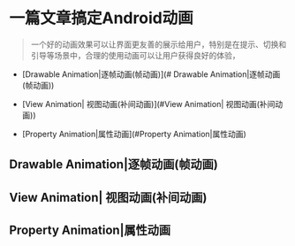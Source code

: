 # 一篇文章搞定Android动画

> 一个好的动画效果可以让界面更友善的展示给用户，特别是在提示、切换和引导等场景中，合理的使用动画可以让用户获得良好的体验，

 - [Drawable Animation|逐帧动画(帧动画)](# Drawable Animation|逐帧动画(帧动画))

- [View Animation| 视图动画(补间动画)](#View Animation| 视图动画(补间动画))

- [Property Animation|属性动画](#Property Animation|属性动画)



## Drawable Animation|逐帧动画(帧动画)

## View Animation| 视图动画(补间动画)

## Property Animation|属性动画
